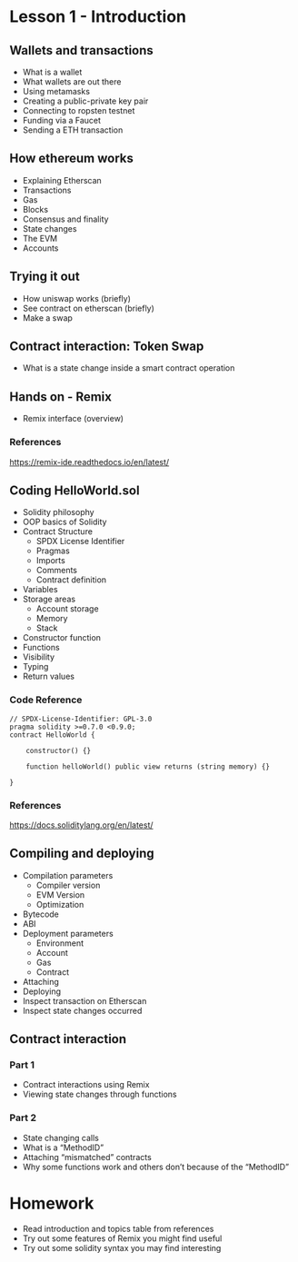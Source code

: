 # Lesson 1 - Introduction
## Wallets and transactions
* What is a wallet
* What wallets are out there
* Using metamasks
* Creating a public-private key pair
* Connecting to ropsten testnet
* Funding via a Faucet
* Sending a ETH transaction
## How ethereum works
* Explaining Etherscan
* Transactions
* Gas
* Blocks
* Consensus and finality
* State changes
* The EVM
* Accounts
## Trying it out
* How uniswap works (briefly)
* See contract on etherscan (briefly)
* Make a swap
## Contract interaction: Token Swap
* What is a state change inside a smart contract operation
## Hands on - Remix
* Remix interface (overview)
### References
https://remix-ide.readthedocs.io/en/latest/
## Coding HelloWorld.sol
* Solidity philosophy
* OOP basics of Solidity
* Contract Structure
  * SPDX License Identifier
  * Pragmas
  * Imports
  * Comments
  * Contract definition
* Variables
* Storage areas
  * Account storage
  * Memory
  * Stack
* Constructor function
* Functions
* Visibility
* Typing
* Return values
### Code Reference
<pre><code>// SPDX-License-Identifier: GPL-3.0
pragma solidity >=0.7.0 <0.9.0;
contract HelloWorld {

    constructor() {}

    function helloWorld() public view returns (string memory) {}
   
}
</code></pre>
### References
https://docs.soliditylang.org/en/latest/

## Compiling and deploying
* Compilation parameters
  * Compiler version
  * EVM Version
  * Optimization
* Bytecode
* ABI
* Deployment parameters
  * Environment
  * Account
  * Gas
  * Contract
* Attaching
* Deploying
* Inspect transaction on Etherscan
* Inspect state changes occurred
## Contract interaction
### Part 1
* Contract interactions using Remix
* Viewing state changes through functions
### Part 2
* State changing calls
* What is a “MethodID”
* Attaching “mismatched” contracts
* Why some functions work and others don’t because of the “MethodID”
# Homework
* Read introduction and topics table from references
* Try out some features of Remix you might find useful
* Try out some solidity syntax you may find interesting
